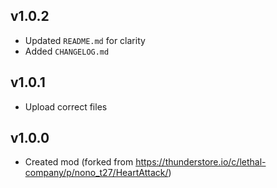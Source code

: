## v1.0.2
- Updated `README.md` for clarity
- Added `CHANGELOG.md`

## v1.0.1
- Upload correct files

## v1.0.0
- Created mod (forked from https://thunderstore.io/c/lethal-company/p/nono_t27/HeartAttack/)

